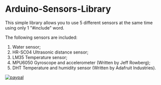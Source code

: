 # Arduino-Sensors-Library

This simple library allows you to use 5 different sensors at the same time using only 1 "#include" word.

The following sensors are included:
1. Water sensor;
2. HR-SC04 Ultrasonic distance sensor;
3. LM35 Temperature sensor;
4. MPU6050 Gyroscope and accelerometer (Written by Jeff Rowberg);
5. DHT Temperature and humidity sensor (Written by Adafruit Industries).

[![paypal](https://www.paypalobjects.com/en_US/i/btn/btn_donateCC_LG.gif)]()
